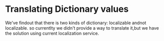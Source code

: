 # Translating Dictionary values

We've findout that there is two kinds of dictionary: localizable andnot localizable. so currentlty we didn't provide a way to translate it,but we have the solution using current localization service.
